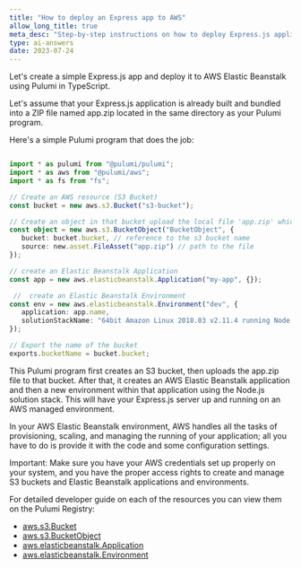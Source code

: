 ```yaml
---
title: "How to deploy an Express app to AWS"
allow_long_title: true
meta_desc: "Step-by-step instructions on how to deploy Express.js applications to AWS. Ideal for developers aiming to understand the process of setting up, configuring, and managing their Express.js applications on the AWS platform as part of their daily development tasks."
type: ai-answers
date: 2023-07-24
---
```


Let's create a simple Express.js app and deploy it to AWS Elastic Beanstalk using Pulumi in TypeScript.

Let's assume that your Express.js application is already built and bundled into a ZIP file named app.zip located in the same directory as your Pulumi program.

Here's a simple Pulumi program that does the job:


```typescript

import * as pulumi from "@pulumi/pulumi";
import * as aws from "@pulumi/aws";
import * as fs from "fs";

// Create an AWS resource (S3 Bucket)
const bucket = new aws.s3.Bucket("s3-bucket");

// Create an object in that bucket upload the local file 'app.zip' which is the Express.js app bundle
const object = new aws.s3.BucketObject("BucketObject", {
   bucket: bucket.bucket, // reference to the s3 bucket name
   source: new.asset.FileAsset("app.zip") // path to the file
});

// create an Elastic Beanstalk Application
const app = new aws.elasticbeanstalk.Application("my-app", {});

 //  create an Elastic Beanstalk Environment
const env = new aws.elasticbeanstalk.Environment("dev", {
   application: app.name,
   solutionStackName: "64bit Amazon Linux 2018.03 v2.11.4 running Node.js",
});

// Export the name of the bucket
exports.bucketName = bucket.bucket;

```

This Pulumi program first creates an S3 bucket, then uploads the app.zip file to that bucket. After that, it creates an AWS Elastic Beanstalk application and then a new environment within that application using the Node.js solution stack. This will have your Express.js server up and running on an AWS managed environment.

In your AWS Elastic Beanstalk environment, AWS handles all the tasks of provisioning, scaling, and managing the running of your application; all you have to do is provide it with the code and some configuration settings.

Important: Make sure you have your AWS credentials set up properly on your system, and you have the proper access rights to create and manage S3 buckets and Elastic Beanstalk applications and environments.

For detailed developer guide on each of the resources you can view them on the Pulumi Registry:

* [aws.s3.Bucket](https://www.pulumi.com/registry/packages/aws/api-docs/s3/bucket/)
* [aws.s3.BucketObject](https://www.pulumi.com/registry/packages/aws/api-docs/s3/bucketobject/)
* [aws.elasticbeanstalk.Application](https://www.pulumi.com/registry/packages/aws/api-docs/elasticbeanstalk/application/)
* [aws.elasticbeanstalk.Environment](https://www.pulumi.com/registry/packages/aws/api-docs/elasticbeanstalk/environment/)